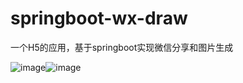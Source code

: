 # springboot-wx-draw
一个H5的应用，基于springboot实现微信分享和图片生成

![image](http://note.youdao.com/yws/res/33150/WEBRESOURCE1968b575b1f1f93671b10619638111d9)![image](http://note.youdao.com/yws/res/33149/WEBRESOURCE3ca9091920bbfd98dcb8c7f758897c58)